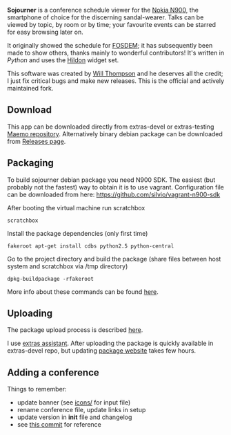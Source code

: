 **Sojourner** is a conference schedule viewer for the [Nokia N900](http://maemo.nokia.com/n900/), the smartphone of choice for the discerning sandal-wearer. Talks can be viewed by topic, by room or by time; your favourite events can be starred for easy browsing later on.

It originally showed the schedule for [FOSDEM](http://fosdem.org/); it has subsequently been made to show others, thanks mainly to wonderful contributors! It's written in *Python* and uses the [Hildon](http://pymaemo.garage.maemo.org/python_hildon_manual/) widget set. 

This software was created by [Will Thompson](http://willthompson.co.uk/) and he deserves all the credit; I just fix critical bugs and make new releases. This is the official and actively maintained fork.

Download
--------
This app can be downloaded directly from extras-devel or extras-testing [Maemo repository](http://maemo.org/packages/view/sojourner/). Alternatively binary debian package can be downloaded from [Releases page](https://github.com/loomchild/sojourner/releases).

Packaging
---------
To build sojourner debian package you need N900 SDK. The easiest (but probably not the fastest) way to obtain it is to use vagrant. Configuration file can be downloaded from here: https://github.com/silvio/vagrant-n900-sdk

After booting the virtual machine run scratchbox

	scratchbox

Install the package dependencies (only first time)
	
	fakeroot apt-get install cdbs python2.5 python-central

Go to the project directory and build the package (share files between host system and scratchbox via /tmp directory)
	
	dpkg-buildpackage -rfakeroot

More info about these commands can be found [here](http://wiki.maemo.org/Documentation/Maemo_5_Developer_Guide/Packaging,_Deploying_and_Distributing).

Uploading
---------
The package upload process is described [here](http://wiki.maemo.org/Uploading_to_Extras-devel).

I use [extras assistant](https://garage.maemo.org/extras-assistant/index.php). After uploading the package is quickly available in extras-devel repo, but updating [package website](http://maemo.org/packages/view/sojourner/) takes few hours.

Adding a conference
-------------------

Things to remember:

* update banner (see [icons/](icons/) for input file)
* rename conference file, update links in setup
* update version in __init__ file and changelog
* see [this commit](https://github.com/loomchild/sojourner/commit/c58164a91d1c9bb354dcb4f094d425cbfd53b96a) for reference
